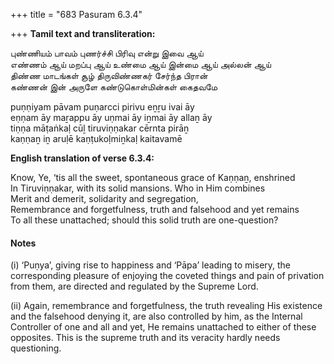 +++
title = "683 Pasuram 6.3.4"

+++
**Tamil text and transliteration:**

புண்ணியம் பாவம் புணர்ச்சி பிரிவு என்று இவை ஆய்  
எண்ணம் ஆய் மறப்பு ஆய் உண்மை ஆய் இன்மை ஆய் அல்லன் ஆய்  
திண்ண மாடங்கள் சூழ் திருவிண்ணகர் சேர்ந்த பிரான்  
கண்ணன் இன் அருளே கண்டுகொள்மின்கள் கைதவமே

puṇṇiyam pāvam puṇarcci pirivu eṉṟu ivai āy  
eṇṇam āy maṟappu āy uṇmai āy iṉmai āy allaṉ āy  
tiṇṇa māṭaṅkaḷ cūḻ tiruviṇṇakar cērnta pirāṉ  
kaṇṇaṉ iṉ aruḷē kaṇṭukoḷmiṉkaḷ kaitavamē

**English translation of verse 6.3.4:**

Know, Ye, ‘tis all the sweet, spontaneous grace of Kaṇṇaṉ, enshrined  
In Tiruviṇṇakar, with its solid mansions. Who in Him combines  
Merit and demerit, solidarity and segregation,  
Remembrance and forgetfulness, truth and falsehood and yet remains  
To all these unattached; should this solid truth are one-question?

#### Notes

\(i\) ‘Puṇya’, giving rise to happiness and ‘Pāpa’ leading to misery, the corresponding pleasure of enjoying the coveted things and pain of privation from them, are directed and regulated by the Supreme Lord.

\(ii\) Again, remembrance and forgetfulness, the truth revealing His existence and the falsehood denying it, are also controlled by him, as the Internal Controller of one and all and yet, He remains unattached to either of these opposites. This is the supreme truth and its veracity hardly needs questioning.


